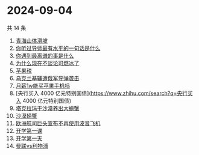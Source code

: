 # 2024-09-04

共 14 条

<!-- BEGIN ZHIHUSEARCH -->
<!-- 最后更新时间 Wed Sep 04 2024 17:21:41 GMT+0800 (China Standard Time) -->
1. [青海山体滑坡](https://www.zhihu.com/search?q=青海山体滑坡)
1. [你听过导师最有水平的一句话是什么](https://www.zhihu.com/search?q=你听过导师最有水平的一句话是什么)
1. [你遇到最离谱的事是什么](https://www.zhihu.com/search?q=你遇到最离谱的事是什么)
1. [为什么现在不谈论可燃冰了](https://www.zhihu.com/search?q=为什么现在不谈论可燃冰了)
1. [苹果税](https://www.zhihu.com/search?q=苹果税)
1. [乌克兰基辅遭俄军导弹袭击](https://www.zhihu.com/search?q=乌克兰基辅遭俄军导弹袭击)
1. [月薪1w能买苹果手机吗](https://www.zhihu.com/search?q=月薪1w能买苹果手机吗)
1. [央行买入 4000 亿元特别国债](https://www.zhihu.com/search?q=央行买入 4000 亿元特别国债)
1. [塔克拉玛干沙漠养出大螃蟹](https://www.zhihu.com/search?q=塔克拉玛干沙漠养出大螃蟹)
1. [沙漠螃蟹](https://www.zhihu.com/search?q=沙漠螃蟹)
1. [欧洲航司巨头宣布不再使用波音飞机](https://www.zhihu.com/search?q=欧洲航司巨头宣布不再使用波音飞机)
1. [开学第一课](https://www.zhihu.com/search?q=开学第一课)
1. [开学第一天](https://www.zhihu.com/search?q=开学第一天)
1. [曼联vs利物浦](https://www.zhihu.com/search?q=曼联vs利物浦)
<!-- END ZHIHUSEARCH -->
